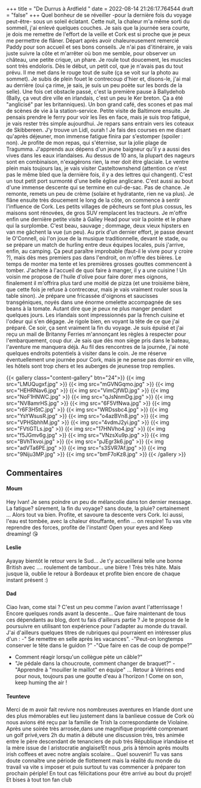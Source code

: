 +++
title = "De Durrus à Ardfield "
date = 2022-08-14 21:26:17.764544
draft = "false"
+++
Quel bonheur de se réveiller -pour la dernière fois du voyage peut-être- sous un soleil éclatant. Cette nuit, la chaleur m'a même sorti du sommeil, j'ai enlevé quelques couches. Je sais que la journée sera courte, je dois me remettre de l'effort de la veille et Cork est si proche que je peux me permettre de flâner. Départ après avoir chaleureusement remercié Paddy pour son accueil et ses bons conseils. Je n'ai pas d'itinéraire, je vais juste suivre la côte et m'arrêter où bon me semble, pour observer un château, une petite crique, un phare. Je roule tout doucement, les muscles sont très endoloris. Dès le début, un petit col, que je n'avais pas du tout prévu. Il me met dans le rouge tout de suite (ça se voit sur la photo au sommet). Je subis de plein fouet le contrecoup d'hier et, disons-le, j'ai mal au derrière (oui ça rime, je sais, je suis un peu poète sur les bords de la selle). Une fois cet obstacle passé, c'est la première pause à Ballydehob (Bally, ça veut dire ville en irlandais, c'est un peu le Ker breton. Ça a été "anglicisé" par les britanniques). Un bon grand café, des scones et pas mal de scènes de vie à la station-service. Petite visite de Baltimore ensuite. Je pensais prendre le ferry pour voir les îles en face, mais je suis trop fatigué, je vais rester très simple aujourdhui. Je repars sans entrain vers les coteaux de Skibbereen. J'y trouve un Lidl, ourah ! Je fais des courses en me disant qu'après déjeuner, mon immense fatigue finira par s'estomper (spoiler : non). Je profite de mon repas, qui s'éternise, sur la jolie plage de Tragumma. J'apprends aux dépens d'un jeune baigneur qu'il y a aussi des vives dans les eaux irlandaises. Au dessus de 10 ans, la plupart des nageurs sont en combinaison, n'exagérons rien, la mer doit être glaciale. Le ventre plein mais toujours las, je vais visiter Casteltownshend (attention ce n'est pas le même bled que la dernière fois, il y a des lettres qui changent). C'est un tout petit port surmonté d'une belle église anglicane. C'est aussi au bout d'une immense descente qui se termine en cul-de-sac. Pas de chance. Je remonte, remets un peu de crème (solaire et hydratante, rien ne va plus). Je flâne ensuite très doucement le long de la côte, on commence à sentir l'influence de Cork. Les petits villages de pêcheurs se font plus cossus, les maisons sont rénovées, de gros SUV remplacent les tracteurs. Je m'offre enfin une dernière petite visite à Galley Head pour voir la pointe et le phare qui la surplombe. C'est beau, sauvage ; dommage, deux vieux hipsters en van me gâchent la vue (un peu). Au prix d'un dernier effort, je passe devant le O'Connell, où l'on joue de la musique traditionnelle, devant le stade, ou se prépare un match de hurling entre deux équipes locales, puis j'arrive, enfin, au camping. Ça peut paraître improbable (faut-il le vivre pour y croire ?), mais dès mes premiers pas dans l'endroit, on m'offre des bières. Le temps de monter ma tente et les premières grosses gouttes commencent à tomber. J'achète à l'accueil de quoi faire à manger, il y a une cuisine ! Un voisin me propose de l'huile d'olive pour faire dorer mes oignons, finalement il m'offrira plus tard une moitié de pizza (et une troisième bière, que cette fois je refuse à contrecœur, mais je vais vraiment rouler sous la table sinon). Je prépare une fricassée d'oignons et saucisses transgéniques, noyés dans une énorme omelette accompagnée de ses beans à la tomate. Autant dire que je peux ne plus manger pendant quelques jours. Les irlandais sont impressionnés par la french cuisine et l'odeur qui s'en dégage. Je rigole bien, en voyant la tête de ce que j'ai préparé. Ce soir, ça sent vraiment la fin du voyage. Je suis épuisé et j'ai reçu un mail de Britanny Ferries m'annonçant les règles à respecter pour l'embarquement, coup dur. Je sais que dès mon siège pris dans le bateau, l'aventure me manquera déjà. Au fil des rencontres de la journée, j'ai noté quelques endroits potentiels à visiter dans le coin. Je me réserve éventuellement une journée pour Cork, mais je ne pense pas dormir en ville, les hôtels sont trop chers et les auberges de jeunesse trop remplies.

{{< gallery class="content-gallery" btn="24">}}
{{< img src="LMUQugxf.jpg" >}}
{{< img src="mGVNGqmo.jpg" >}}
{{< img src="HEHRNav6.jpg" >}}
{{< img src="VimCjfWD.jpg" >}}
{{< img src="NoF1HNWC.jpg" >}}
{{< img src="qJsNnmDg.jpg" >}}
{{< img src="NV8amrHS.jpg" >}}
{{< img src="6F5VfNwa.jpg" >}}
{{< img src="r6F3H5tC.jpg" >}}
{{< img src="WRDssbc4.jpg" >}}
{{< img src="YsYWsusR.jpg" >}}
{{< img src="o4azBVn8.jpg" >}}
{{< img src="VPHSbhhM.jpg" >}}
{{< img src="4vdmJ2yi.jpg" >}}
{{< img src="FVtiGTLs.jpg" >}}
{{< img src="17HNVho4.jpg" >}}
{{< img src="f5JGmv6g.jpg" >}}
{{< img src="VNzsXu9p.jpg" >}}
{{< img src="BVhTkvoi.jpg" >}}
{{< img src="pJEgr3k6.jpg" >}}
{{< img src="adVTa6PE.jpg" >}}
{{< img src="s3SVR7Af.jpg" >}}
{{< img src="9Niju3MP.jpg" >}}
{{< img src="bmF7oKz8.jpg" >}}
{{< /gallery >}}

## Commentaires
#### Moum
Hey Ivan! Je sens poindre un peu de mélancolie dans ton dernier message. La fatigue? sûrement, la fin du voyage? sans doute, la pluie? certainement ... Alors tout va bien. Profite, et savoure ta descente vers Cork. Ici aussi, l'eau est tombée, avec la chaleur étouffante, enfin ... on respire! Tu vas vite reprendre des forces, profite de l'instant!  Open your eyes and Keep  dreaming! 😘
#### Leslie
Ayayay bientôt le retour vers le Sud... 
Je t'y accueillerai telle une bonne British avec .... roulement de tambour... une bière ! Très très hâte. 
Mais jusque là, oublie le retour à Bordeaux et profite bien encore de chaque instant présent :)
#### Dad
Ciao Ivan, come stai ?
C'est un peu comme l'avion avant l'atterrissage !
Encore quelques ronds avant la descente...
Que faire maintenant de tous ces dépendants au blog, dont tu fais d'ailleurs partie ?  Je te propose de le poursuivre en utilisant ton expérience pour l'adapter au monde du travail. J'ai d'ailleurs quelques titres de rubriques qui pourraient en intéresser plus d'un :
-" Se remettre en selle après les vacances".
-"Peut-on longtemps conserver le tête dans le guidon ?"
-"Que faire en cas de coup de pompe?"
- Comment réagir lorsqu'un collègue pète un câble?"
- "Je pédale dans la choucroute, comment changer de braquet?"
-"Apprendre à "mouiller le maillot" en équipe" ...
Retour à Vérines end pour nous, toujours pas une goutte d'eau à l'horizon !
Come on son, keep huming the air !
#### Teunteve
Merci de m avoir fait revivre nos nombreuses aventures en Irlande dont une des plus mémorables eut lieu justement dans la banlieue cossue de Cork où  nous avions été reçu par la famille de Trish la correspondante de Violaine.
Après une soirée très arrosée,dans une magnifique propriété comprenant un golf privé,vers 2h du matin à débuté une discussion très, très animée entre le père descendant de tenanciers de pub très République irlandaise et la mère issue de l aristocratie anglaise!Et nous ,pris à témoin après moults  irish coffees et avec notre anglais scolaire... Quel  souvenir!
Tu vas sans doute connaître une période de flottement mais la réalité du monde du travail va vite s imposer et puis surtout tu vas commencer à  préparer ton prochain périple!
En tout cas félicitations pour être arrivé au bout du projet!
Et bises à tout ton fan club
